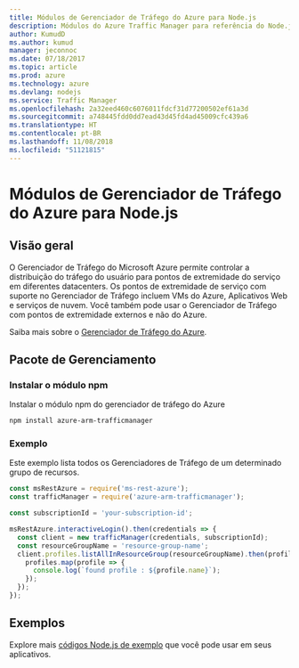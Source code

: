 ```yaml
---
title: Módulos de Gerenciador de Tráfego do Azure para Node.js
description: Módulos do Azure Traffic Manager para referência do Node.js
author: KumudD
ms.author: kumud
manager: jeconnoc
ms.date: 07/18/2017
ms.topic: article
ms.prod: azure
ms.technology: azure
ms.devlang: nodejs
ms.service: Traffic Manager
ms.openlocfilehash: 2a32eed460c6076011fdcf31d77200502ef61a3d
ms.sourcegitcommit: a748445fdd0dd7ead43d45fd4ad45009cfc439a6
ms.translationtype: HT
ms.contentlocale: pt-BR
ms.lasthandoff: 11/08/2018
ms.locfileid: "51121815"
---
```

# <a name="azure-traffic-manager-modules-for-nodejs"></a>Módulos de Gerenciador de Tráfego do Azure para Node.js

## <a name="overview"></a>Visão geral

O Gerenciador de Tráfego do Microsoft Azure permite controlar a distribuição do tráfego do usuário para pontos de extremidade do serviço em diferentes datacenters. Os pontos de extremidade de serviço com suporte no Gerenciador de Tráfego incluem VMs do Azure, Aplicativos Web e serviços de nuvem. Você também pode usar o Gerenciador de Tráfego com pontos de extremidade externos e não do Azure.

Saiba mais sobre o [Gerenciador de Tráfego do Azure](https://docs.microsoft.com/azure/traffic-manager/traffic-manager-overview).

## <a name="management-package"></a>Pacote de Gerenciamento

### <a name="install-the-npm-module"></a>Instalar o módulo npm

Instalar o módulo npm do gerenciador de tráfego do Azure

```bash
npm install azure-arm-trafficmanager
```

### <a name="example"></a>Exemplo

Este exemplo lista todos os Gerenciadores de Tráfego de um determinado grupo de recursos.

```javascript
const msRestAzure = require('ms-rest-azure');
const trafficManager = require('azure-arm-trafficmanager');

const subscriptionId = 'your-subscription-id';

msRestAzure.interactiveLogin().then(credentials => {
  const client = new trafficManager(credentials, subscriptionId);
  const resourceGroupName = 'resource-group-name';
  client.profiles.listAllInResourceGroup(resourceGroupName).then(profiles => {
    profiles.map(profile => {
      console.log(`found profile : ${profile.name}`);
    });
  });
});
```

## <a name="samples"></a>Exemplos

Explore mais [códigos Node.js de exemplo](https://azure.microsoft.com/resources/samples/?platform=nodejs) que você pode usar em seus aplicativos.
